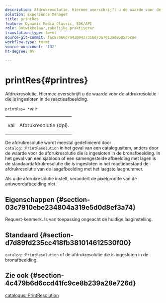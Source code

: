 ```yaml
---
description: Afdrukresolutie. Hiermee overschrijft u de waarde voor de afdrukresolutie die is ingesloten in de reactieafbeelding.
solution: Experience Manager
title: printRes
feature: Dynamic Media Classic, SDK/API
role: Ontwikkelaar,zakelijke praktiserer
translation-type: tm+mt
source-git-commit: f6c97606d7a4209427316d7367013ad9585a5cae
workflow-type: tm+mt
source-wordcount: '132'
ht-degree: 0%

---
```



# printRes{#printres}

Afdrukresolutie. Hiermee overschrijft u de waarde voor de afdrukresolutie die is ingesloten in de reactieafbeelding.

`printRes= *`val`*`

<table id="simpletable_85C271760AE5466C96115027E6511559"> 
 <tr class="strow"> 
  <td class="stentry"> <p><span class="varname"> val</span> </p> </td> 
  <td class="stentry"> <p>Afdrukresolutie (dpi). </p></td> 
 </tr> 
</table>

De afdrukresolutie wordt meestal gedefinieerd door `catalog::PrintResolution` in het geval van een catalogusitem, anders door de waarde voor de afdrukresolutie die is ingesloten in de bronafbeelding. In het geval van een sjabloon of een samengestelde afbeelding met lagen is de standaardafdrukresolutie die is ingesloten in het reactiebestand de afdrukresolutie van de laagafbeelding met het laagste laagnummer.

Als u de afdrukresolutie instelt, verandert de pixelgrootte van de antwoordafbeelding niet.

## Eigenschappen {#section-03c7910ebe234804a319e5d0d8ef3a74}

Request-kenmerk. Is van toepassing ongeacht de huidige laaginstelling.

## Standaard {#section-d7d89fd235cc418fb381014612530f00}

`catalog::PrintResolution` of de afdrukresolutie die is ingesloten in de bronafbeelding.

## Zie ook {#section-4c479b6d6ccd41fc9ce8b239a28e726d}

[catalogus::PrintResolution](../../../../../is-api/image-catalog/image-serving-api-ref/c-image-catalog-reference/c-image-svg-data-reference/c-image-data-reference/r-printresolution-cat.md#reference-4ebb2e136995470b84b7c5e10cb8e5f5)
